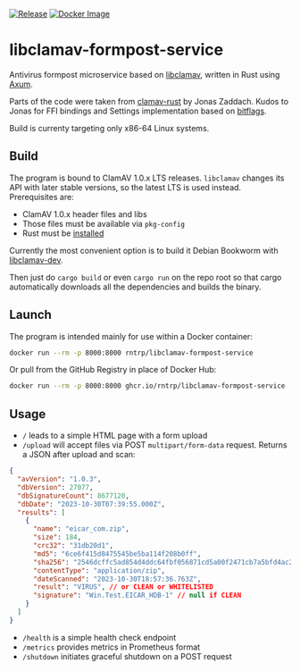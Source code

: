 [![Release](https://img.shields.io/github/v/release/rntrp/libclamav-formpost-service?include_prereleases)](https://github.com/rntrp/libclamav-formpost-service/releases)
[![Docker Image](https://img.shields.io/docker/image-size/rntrp/libclamav-formpost-service/latest?logo=docker)](https://hub.docker.com/r/rntrp/libclamav-formpost-service)

# libclamav-formpost-service
Antivirus formpost microservice based on [libclamav](https://github.com/Cisco-Talos/clamav), written in Rust using [Axum](https://github.com/tokio-rs/axum).

Parts of the code were taken from [clamav-rust](https://github.com/zaddach/clamav-rs) by Jonas Zaddach. Kudos to Jonas for FFI bindings and Settings implementation based on [bitflags](https://github.com/bitflags/bitflags).

Build is currenty targeting only x86-64 Linux systems.

## Build
The program is bound to ClamAV 1.0.x LTS releases. `libclamav` changes its API with later stable versions, so the latest LTS is used instead. Prerequisites are:
* ClamAV 1.0.x header files and libs
* Those files must be available via `pkg-config`
* Rust must be [installed](https://www.rust-lang.org/tools/install)

Currently the most convenient option is to build it Debian Bookworm with [libclamav-dev](https://packages.debian.org/bookworm/libclamav-dev).

Then just do `cargo build` or even `cargo run` on the repo root so that cargo automatically downloads all the dependencies and builds the binary.

## Launch
The program is intended mainly for use within a Docker container:
```sh
docker run --rm -p 8000:8000 rntrp/libclamav-formpost-service
```
Or pull from the GitHub Registry in place of Docker Hub:
```sh
docker run --rm -p 8000:8000 ghcr.io/rntrp/libclamav-formpost-service
```

## Usage
* `/` leads to a simple HTML page with a form upload
* `/upload` will accept files via POST `multipart/form-data` request. Returns a JSON after upload and scan:
```json
{
  "avVersion": "1.0.3",
  "dbVersion": 27077,
  "dbSignatureCount": 8677120,
  "dbDate": "2023-10-30T07:39:55.000Z",
  "results": [
    {
      "name": "eicar_com.zip",
      "size": 184,
      "crc32": "31db20d1",
      "md5": "6ce6f415d8475545be5ba114f208b0ff",
      "sha256": "2546dcffc5ad854d4ddc64fbf056871cd5a00f2471cb7a5bfd4ac23b6e9eedad",
      "contentType": "application/zip",
      "dateScanned": "2023-10-30T18:57:36.763Z",
      "result": "VIRUS", // or CLEAN or WHITELISTED
      "signature": "Win.Test.EICAR_HDB-1" // null if CLEAN
    }
  ]
}
```
* `/health` is a simple health check endpoint
* `/metrics` provides metrics in Prometheus format
* `/shutdown` initiates graceful shutdown on a POST request
